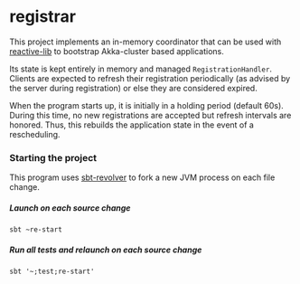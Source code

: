 # registrar

This project implements an in-memory coordinator that can be used with [reactive-lib]()
to bootstrap Akka-cluster based applications.

Its state is kept entirely in memory and managed `RegistrationHandler`. Clients are expected to refresh their 
registration periodically (as advised by the server during registration) or else they are considered expired.

When the program starts up, it is initially in a holding period (default 60s). During this time, no new registrations
are accepted but refresh intervals are honored. Thus, this rebuilds the application state in the event of a
rescheduling.

### Starting the project

This program uses [sbt-revolver](https://github.com/spray/sbt-revolver) to fork a new JVM process on each file
change.

##### Launch on each source change

`sbt ~re-start`

##### Run all tests and relaunch on each source change

`sbt '~;test;re-start'`
